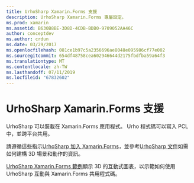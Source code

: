 ```yaml
---
title: UrhoSharp Xamarin.Forms 支援
description: UrhoSharp Xamarin.Forms 專屬設定。
ms.prod: xamarin
ms.assetid: B630B8BE-3D8D-4CDB-BDB0-9709052AA46C
author: conceptdev
ms.author: crdun
ms.date: 03/29/2017
ms.openlocfilehash: 081ce1b97c5a2356696ae8048e095986cf77e002
ms.sourcegitcommit: 654df48758cea602946644d2175fbdfba59a64f3
ms.translationtype: MT
ms.contentlocale: zh-TW
ms.lasthandoff: 07/11/2019
ms.locfileid: "67832602"
---
```

# <a name="urhosharp-xamarinforms-support"></a>UrhoSharp Xamarin.Forms 支援

UrhoSharp 可以裝載在 Xamarin.Forms 應用程式。 Urho 程式碼可以寫入 PCL 中，並跨平台共用。

請遵循這些指示[UrhoSharp 加入 Xamarin.Forms](~/xamarin-forms/user-interface/graphics/urhosharp.md)，並參考[UrhoSharp 文件](~/graphics-games/urhosharp/using.md)如需如何建構 3D 場景和動作的資訊。

[UrhoSharp Xamarin.Forms 範例](https://github.com/xamarin/urho-samples/tree/master/FormsSample)顯示 3D 的互動式圖表，以示範如何使用 UrhoSharp 互動與 Xamarin.Forms 共用程式碼。
